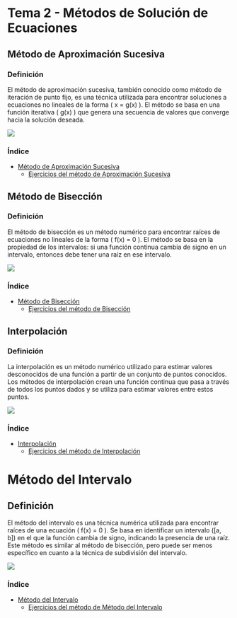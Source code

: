 # Tema 2 - Métodos de Solución de Ecuaciones

## Método de Aproximación Sucesiva
### Definición
El método de aproximación sucesiva, también conocido como método de iteración de punto fijo, es una técnica utilizada para encontrar soluciones a ecuaciones no lineales de la forma \( x = g(x) \). El método se basa en una función iterativa \( g(x) \) que genera una secuencia de valores que converge hacia la solución deseada.

![](https://github.com/Mexta46/Metodos_Numericos_Tema4/blob/main/Imagenes/Imagenes_tema2/aprox.png)

### Índice
- [Método de Aproximación Sucesiva](Metodo_de_aproximacion_sucesiva/Metodo_de_aproximacion_sucesiva.md)
  - [Ejercicios del método de Aproximación Sucesiva](Metodo_de_aproximacion_sucesiva/Codigos)

## Método de Bisección
### Definición
El método de bisección es un método numérico para encontrar raíces de ecuaciones no lineales de la forma \( f(x) = 0 \). El método se basa en la propiedad de los intervalos: si una función continua cambia de signo en un intervalo, entonces debe tener una raíz en ese intervalo.

![](https://github.com/Mexta46/Metodos_Numericos_Tema4/blob/main/Imagenes/Imagenes_tema2/biseccion.png)

### Índice
- [Método de Bisección](Metodo_de_biseccion/Metodo_de_biseccion.md)
  - [Ejercicios del método de Bisección](Metodo_de_biseccion/Codigos)
 
## Interpolación
### Definición
La interpolación es un método numérico utilizado para estimar valores desconocidos de una función a partir de un conjunto de puntos conocidos. Los métodos de interpolación crean una función continua que pasa a través de todos los puntos dados y se utiliza para estimar valores entre estos puntos.

![](https://github.com/Mexta46/Metodos_Numericos_Tema4/blob/main/Imagenes/Imagenes_tema2/interpolacion.jpg)

### Índice
- [Interpolación](Metodo_de_interpolacion/Metodo_de_interpolacion.md)
  - [Ejercicios del método de Interpolación](Metodo_de_interpolacio/Codigos/Metodo_de_interpolacion)
 
# Método del Intervalo
## Definición
El método del intervalo es una técnica numérica utilizada para encontrar raíces de una ecuación \( f(x) = 0 \). Se basa en identificar un intervalo \([a, b]\) en el que la función cambia de signo, indicando la presencia de una raíz. Este método es similar al método de bisección, pero puede ser menos específico en cuanto a la técnica de subdivisión del intervalo.

![](https://github.com/Mexta46/Metodos_Numericos_Tema4/blob/main/Imagenes/Imagenes_tema2/intervalo.jpg)

### Índice
- [Método del Intervalo](Metodo_de_intervalo/Metodo_de_intervalo.md)
  - [Ejercicios del método de Método del Intervalo](Metodo_de_intervalo/Codigos/Metodo_de_intervalo)
